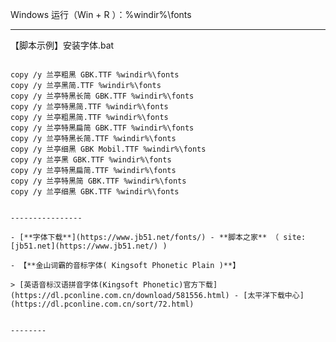 
Windows 运行（Win + R ）：%windir%\fonts

--------

【脚本示例】安装字体.bat
<pre><code>
copy /y 兰亭粗黑 GBK.TTF %windir%\fonts
copy /y 兰亭黑简.TTF %windir%\fonts
copy /y 兰亭特黑长简 GBK.TTF %windir%\fonts
copy /y 兰亭特黑简.TTF %windir%\fonts
copy /y 兰亭粗黑简.TTF %windir%\fonts
copy /y 兰亭特黑扁简 GBK.TTF %windir%\fonts
copy /y 兰亭特黑长简.TTF %windir%\fonts
copy /y 兰亭细黑 GBK Mobil.TTF %windir%\fonts
copy /y 兰亭黑 GBK.TTF %windir%\fonts
copy /y 兰亭特黑扁简.TTF %windir%\fonts
copy /y 兰亭特黑简 GBK.TTF %windir%\fonts
copy /y 兰亭细黑 GBK.TTF %windir%\fonts
</ code></ pre>

----------------

- [**字体下载**](https://www.jb51.net/fonts/) - **脚本之家** （ site:[jb51.net](https://www.jb51.net/) )

- 【**金山词霸的音标字体( Kingsoft Phonetic Plain )**】

> [英语音标汉语拼音字体(Kingsoft Phonetic)官方下载](https://dl.pconline.com.cn/download/581556.html) - [太平洋下载中心](https://dl.pconline.com.cn/sort/72.html)


--------
